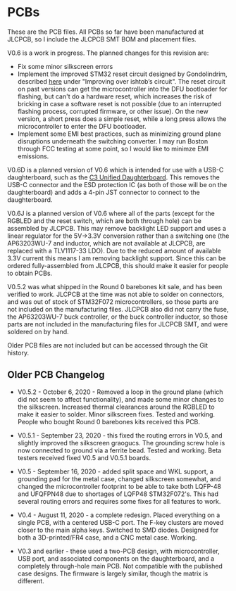 # PCBs

These are the PCB files. All PCBs so far have been manufactured at JLCPCB, so I include the JLCPCB SMT BOM and placement files.

V0.6 is a work in progress. The planned changes for this revision are:
* Fix some minor silkscreen errors
* Implement the improved STM32 reset circuit designed by Gondolindrim, described [here](http://acheronproject.com/reset_article/principle.html) under "Improving over ishtob’s circuit". The reset circuit on past versions can get the microcontroller into the DFU bootloader for flashing, but can't do a hardware reset, which increases the risk of bricking in case a software reset is not possible (due to an interrupted flashing process, corrupted firmware, or other issue). On the new version, a short press does a simple reset, while a long press allows the microcontroller to enter the DFU bootloader. 
* Implement some EMI best practices, such as minimizing ground plane disruptions underneath the switching converter. I may run Boston through FCC testing at some point, so I would like to minimze EMI emissions. 

V0.6D is a planned version of V0.6 which is intended for use with a USB-C daughterboard, such as the [C3 Unified Daughterboard](https://github.com/ai03-2725/Unified-Daughterboard). This removes the USB-C connector and the ESD protection IC (as both of those will be on the daughterboard) and adds a 4-pin JST connector to connect to the daughterboard.

V0.6J is a planned version of V0.6 where all of the parts (except for the RGBLED and the reset switch, which are both through hole) can be assembled by JLCPCB. This may remove backlight LED support and uses a linear regulator for the 5V->3.3V conversion rather than a switching one (the AP63203WU-7 and inductor, which are not available at JLCPCB, are replaced with a TLV1117-33 LDO). Due to the reduced amount of available 3.3V current this means I am removing backlight support. Since this can be ordered fully-assembled from JLCPCB, this should make it easier for people to obtain PCBs.

V0.5.2 was what shipped in the Round 0 barebones kit sale, and has been verified to work. JLCPCB at the time was not able to solder on connectors, and was out of stock of STM32F072 microcontrollers, so those parts are not included on the manufacturing files. JLCPCB also did not carry the fuse, the AP63203WU-7 buck controller, or the buck controller inductor, so those parts are not included in the manufacturing files for JLCPCB SMT, and were soldered on by hand. 

Older PCB files are not included but can be accessed through the Git history.

## Older PCB Changelog

* V0.5.2 - October 6, 2020 - Removed a loop in the ground plane (which did not seem to affect functionality), and made some minor changes to the silkscreen. Increased thermal clearances around the RGBLED to make it easier to solder. Minor silkscreen fixes. Tested and working. People who bought Round 0 barebones kits received this PCB.

* V0.5.1 - September 23, 2020 - this fixed the routing errors in V0.5, and slightly improved the silkscreen graogucs. The grounding screw hole is now connected to ground via a ferrite bead. Tested and working. Beta testers received fixed V0.5 and V0.5.1 boards.

* V0.5 - September 16, 2020 - added split space and WKL support, a grounding pad for the metal case, changed silkscreen somewhat, and changed the microcontroller footprint to be able to take both LQFP-48 and UFQFPN48 due to shortages of LQFP48 STM32F072's. This had several routing errors and requires some fixes for all features to work.

* V0.4 - August 11, 2020 - a complete redesign. Placed everything on a single PCB, with a centered USB-C port. The F-key clusters are moved closer to the main alpha keys. Switched to SMD diodes. Designed for both a 3D-printed/FR4 case, and a CNC metal case. Working. 

* V0.3 and earlier - these used a two-PCB design, with microcontroller, USB port, and associated components on the daughterboard, and a completely through-hole main PCB. Not compatible with the published case designs. The firmware is largely similar, though the matrix is different.

